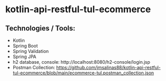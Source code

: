 # kotlin-api-restful-tul-ecommerce

## Technologies / Tools: 
- Kotlin
- Spring Boot
- Spring Validation
- Spring JPA
- h2 database, console: http://localhost:8080/h2-console/login.jsp
- Postman Collection: https://github.com/jmsalinas88/kotlin-api-restful-tul-ecommerce/blob/main/ecommerce-tul.postman_collection.json
